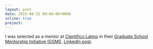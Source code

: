 ```yaml
---
layout: post
date: 2025-08-21 09:00:00+0800
inline: true
project:
---
```


I was selected as a mentor at [Científico Latino](https://www.cientificolatino.com/) in their [Graduate School Mentorship Initiative (GSMI)](https://www.cientificolatino.com/gsmi).
[LinkedIn post](https://www.linkedin.com/feed/update/urn:li:activity:7363846017038888960/).

